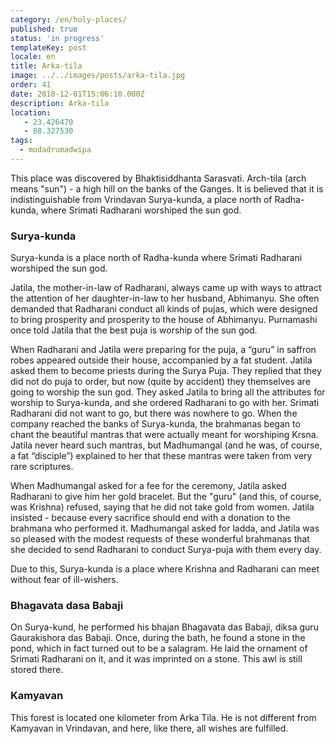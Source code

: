 ```yaml
---
category: /en/holy-places/
published: true
status: 'in progress'
templateKey: post
locale: en
title: Arka-tila
image: ../../images/posts/arka-tila.jpg
order: 41
date: 2018-12-01T15:06:10.000Z
description: Arka-tila
location:
   - 23.426470
   - 88.327530
tags:
  - modadrumadwipa
---
```


This place was discovered by Bhaktisiddhanta Sarasvati. Arch-tila (arch means "sun") - a high hill on the banks of the Ganges. It is believed that it is indistinguishable from Vrindavan Surya-kunda, a place north of Radha-kunda, where Srimati Radharani worshiped the sun god.

### Surya-kunda
Surya-kunda is a place north of Radha-kunda where Srimati Radharani worshiped the sun god.

Jatila, the mother-in-law of Radharani, always came up with ways to attract the attention of her daughter-in-law to her husband, Abhimanyu. She often demanded that Radharani conduct all kinds of pujas, which were designed to bring prosperity and prosperity to the house of Abhimanyu. Purnamashi once told Jatila that the best puja is worship of the sun god.

When Radharani and Jatila were preparing for the puja, a “guru” in saffron robes appeared outside their house, accompanied by a fat student. Jatila asked them to become priests during the Surya Puja. They replied that they did not do puja to order, but now (quite by accident) they themselves are going to worship the sun god. They asked Jatila to bring all the attributes for worship to Surya-kunda, and she ordered Radharani to go with her. Srimati Radharani did not want to go, but there was nowhere to go.
When the company reached the banks of Surya-kunda, the brahmanas began to chant the beautiful mantras that were actually meant for worshiping Krsna. Jatila never heard such mantras, but Madhumangal (and he was, of course, a fat “disciple”) explained to her that these mantras were taken from very rare scriptures.

When Madhumangal asked for a fee for the ceremony, Jatila asked Radharani to give him her gold bracelet. But the "guru" (and this, of course, was Krishna) refused, saying that he did not take gold from women. Jatila insisted - because every sacrifice should end with a donation to the brahmana who performed it. Madhumangal asked for ladda, and Jatila was so pleased with the modest requests of these wonderful brahmanas that she decided to send Radharani to conduct Surya-puja with them every day.

Due to this, Surya-kunda is a place where Krishna and Radharani can meet without fear of ill-wishers.

### Bhagavata dasa Babaji
On Surya-kund, he performed his bhajan Bhagavata das Babaji, diksa guru Gaurakishora das Babaji. Once, during the bath, he found a stone in the pond, which in fact turned out to be a salagram. He laid the ornament of Srimati Radharani on it, and it was imprinted on a stone. This awl is still stored there.

### Kamyavan
This forest is located one kilometer from Arka Tila. He is not different from Kamyavan in Vrindavan, and here, like there, all wishes are fulfilled.

<tbd locale="en" url="mailto:haribol@mayapur.live"></tbd>

